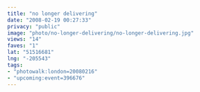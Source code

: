```yaml
---
title: "no longer delivering"
date: "2008-02-19 00:27:33"
privacy: "public"
image: "photo/no-longer-delivering/no-longer-delivering.jpg"
views: "14"
faves: "1"
lat: "51516681"
lng: "-205543"
tags:
- "photowalk:london=20080216"
- "upcoming:event=396676"
---
```


